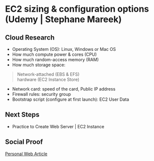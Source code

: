 
# EC2 sizing & configuration options (Udemy | Stephane Mareek)

## Cloud Research

- Operating System (OS): Linux, Windows or Mac OS <br>
- How much compute power & cores (CPU) <br>
- How much random-access memory (RAM) <br>
- How much storage space: 
> Network-attached (EBS & EFS) <br>
hardware (EC2 Instance Store) 
- Network card: speed of the card, Public IP address
- Firewall rules: security group 
- Bootstrap script (configure at first launch): EC2 User Data

## Next Steps

- Practice to Create Web Server | EC2 Instance

## Social Proof

[Personal Web Article](https://afifurrohman-id.github.io/article/100DaysOfCloud)
